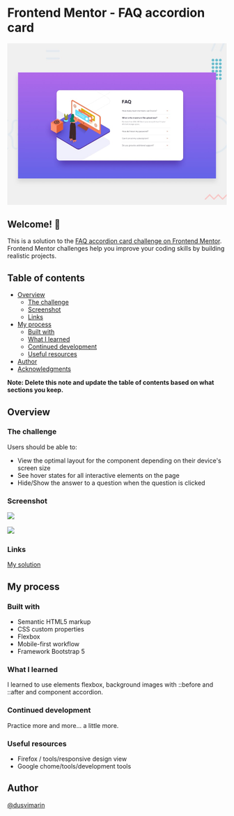# Frontend Mentor - FAQ accordion card

![Design preview for the FAQ accordion card coding challenge](./design/desktop-preview.jpg)

## Welcome! 👋

This is a solution to the [FAQ accordion card challenge on Frontend Mentor](https://www.frontendmentor.io/challenges/faq-accordion-card-XlyjD0Oam). Frontend Mentor challenges help you improve your coding skills by building realistic projects. 

## Table of contents

- [Overview](#overview)
  - [The challenge](#the-challenge)
  - [Screenshot](#screenshot)
  - [Links](#links)
- [My process](#my-process)
  - [Built with](#built-with)
  - [What I learned](#what-i-learned)
  - [Continued development](#continued-development)
  - [Useful resources](#useful-resources)
- [Author](#author)
- [Acknowledgments](#acknowledgments)

**Note: Delete this note and update the table of contents based on what sections you keep.**

## Overview

### The challenge

Users should be able to:

- View the optimal layout for the component depending on their device's screen size
- See hover states for all interactive elements on the page
- Hide/Show the answer to a question when the question is clicked

### Screenshot

![](https://github.com/dusvimarin/FEM-faq-accordion-card-main/blob/main/screenshots/desktop.png)

![](https://github.com/dusvimarin/FEM-faq-accordion-card-main/blob/main/screenshots/mobile.png)


### Links

[My solution](https://dusvimarin.github.io/FEM-faq-accordion-card-main)


## My process

### Built with

- Semantic HTML5 markup
- CSS custom properties
- Flexbox
- Mobile-first workflow
- Framework Bootstrap 5

### What I learned

I learned to use elements flexbox, background images with ::before and ::after and component accordion.

### Continued development

 Practice more and more... a little more.

### Useful resources

- Firefox / tools/responsive design view
- Google chome/tools/development tools

## Author
[@dusvimarin](https://github.com/dusvimarin)
